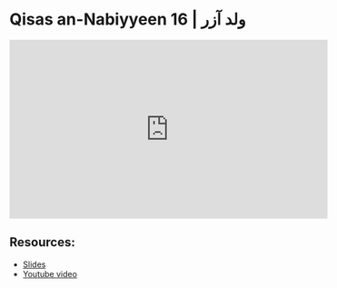 # Qisas an-Nabiyyeen 16 | ولد آزر

<iframe width="560" height="315" src="https://www.youtube-nocookie.com/embed/cSqrwsyUmXs?start=0" frameborder="0" allow="accelerometer; autoplay; encrypted-media; gyroscope; picture-in-picture" allowfullscreen="allowfullscreen"></iframe><BR>



## Resources:
- [Slides](https://github.com/arshare/resources_balagha_pdfs)
- [Youtube video](https://youtu.be/cSqrwsyUmXs)
